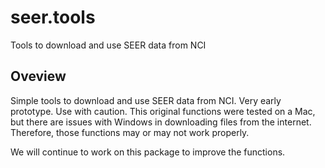 # seer.tools
Tools to download and use SEER data from NCI

## Oveview  
Simple tools to download and use SEER data from NCI.  Very early prototype.  Use with caution.  This original functions were tested on a Mac, but there are issues with Windows in downloading files from the internet.  Therefore, those functions may or may not work properly.  

We will continue to work on this package to improve the functions.
